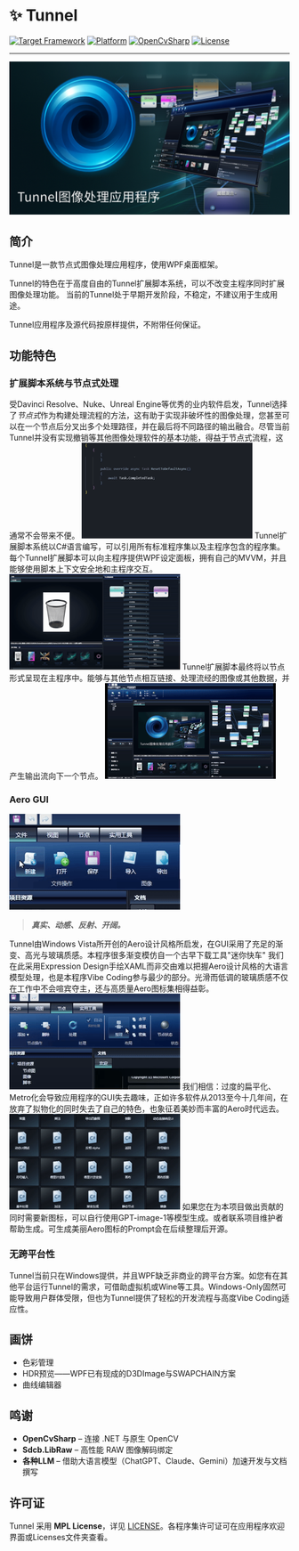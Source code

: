 # ✨ Tunnel

[![Target Framework](https://img.shields.io/badge/.NET-8.0-blueviolet?logo=dotnet)](https://learn.microsoft.com/dotnet) [![Platform](https://img.shields.io/badge/平台-Windows%2010%20%7C%2011-lightgrey?logo=windows)](https://www.microsoft.com/windows) [![OpenCvSharp](https://img.shields.io/badge/OpenCV-4.x-informational?logo=opencv)](https://opencv.org)  [![License](https://img.shields.io/github/license/BEITAware/Tunnel)](LICENSE)

---
![Tunnel 主图](READMEPresentation/Tunnel%20主图.jpg)

## 简介
Tunnel是一款节点式图像处理应用程序，使用WPF桌面框架。

Tunnel的特色在于高度自由的Tunnel扩展脚本系统，可以不改变主程序同时扩展图像处理功能。
当前的Tunnel处于早期开发阶段，不稳定，不建议用于生成用途。

Tunnel应用程序及源代码按原样提供，不附带任何保证。

## 功能特色

### 扩展脚本系统与节点式处理
受Davinci Resolve、Nuke、Unreal Engine等优秀的业内软件启发，Tunnel选择了*节点式*作为构建处理流程的方法，这有助于实现非破坏性的图像处理，您甚至可以在一个节点后分叉出多个处理路径，并在最后将不同路径的输出融合。尽管当前Tunnel并没有实现撤销等其他图像处理软件的基本功能，得益于节点式流程，这通常不会带来不便。
![Tunnel脚本代码](READMEPresentation/Tunnel脚本代码.gif)
Tunnel扩展脚本系统以C#语言编写，可以引用所有标准程序集以及主程序包含的程序集。每个Tunnel扩展脚本可以向主程序提供WPF设定面板，拥有自己的MVVM，并且能够使用脚本上下文安全地和主程序交互。
![抠像](READMEPresentation/抠像.gif)
Tunnel扩展脚本最终将以节点形式呈现在主程序中。能够与其他节点相互链接、处理流经的图像或其他数据，并产生输出流向下一个节点。
![节点图编辑器](READMEPresentation/节点图编辑器.gif)

### Aero GUI
![AeroGUI](READMEPresentation/AeroGUI.gif)
> ***真实、动感、反射、开阔。***

Tunnel由Windows Vista所开创的Aero设计风格所启发，在GUI采用了充足的渐变、高光与玻璃质感。本程序很多渐变模仿自一个古早下载工具"迷你快车"
我们在此采用Expression Design手绘XAML而非交由难以把握Aero设计风格的大语言模型处理，也是本程序Vibe Coding参与最少的部分。光滑而低调的玻璃质感不仅在工作中不会喧宾夺主，还与高质量Aero图标集相得益彰。
![AeroGUI (2)](READMEPresentation/AeroGUI%20(2).gif)
我们相信：过度的扁平化、Metro化会导致应用程序的GUI失去趣味，正如许多软件从2013至今十几年间，在放弃了拟物化的同时失去了自己的特色，也象征着美妙而丰富的Aero时代远去。
![AeroGUI (3)](READMEPresentation/AeroGUI%20(3).gif)
如果您在为本项目做出贡献的同时需要新图标，可以自行使用GPT-image-1等模型生成。或者联系项目维护者帮助生成。可生成美丽Aero图标的Prompt会在后续整理后开源。

### 无跨平台性
Tunnel当前只在Windows提供，并且WPF缺乏非商业的跨平台方案。如您有在其他平台运行Tunnel的需求，可借助虚拟机或Wine等工具。Windows-Only固然可能导致用户群体受限，但也为Tunnel提供了轻松的开发流程与高度Vibe Coding适应性。

## 画饼

- 色彩管理
- HDR预览——WPF已有现成的D3DImage与SWAPCHAIN方案
- 曲线编辑器

## 鸣谢

* **OpenCvSharp** – 连接 .NET 与原生 OpenCV
* **Sdcb.LibRaw** – 高性能 RAW 图像解码绑定
* **各种LLM** – 借助大语言模型（ChatGPT、Claude、Gemini）加速开发与文档撰写

## 许可证

Tunnel 采用 **MPL License**，详见 [LICENSE](LICENSE)。各程序集许可证可在应用程序欢迎界面或Licenses文件夹查看。